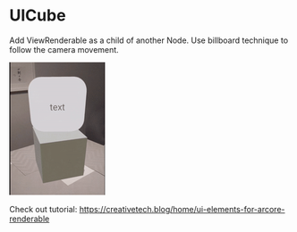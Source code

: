 # UICube
Add ViewRenderable as a child of another Node. Use billboard technique to follow the camera movement.

![alt text](https://github.com/Kristina-Simakova/ar_ui_cube/blob/master/cyllindrical_billboard.gif "Demo")

Check out tutorial: https://creativetech.blog/home/ui-elements-for-arcore-renderable
